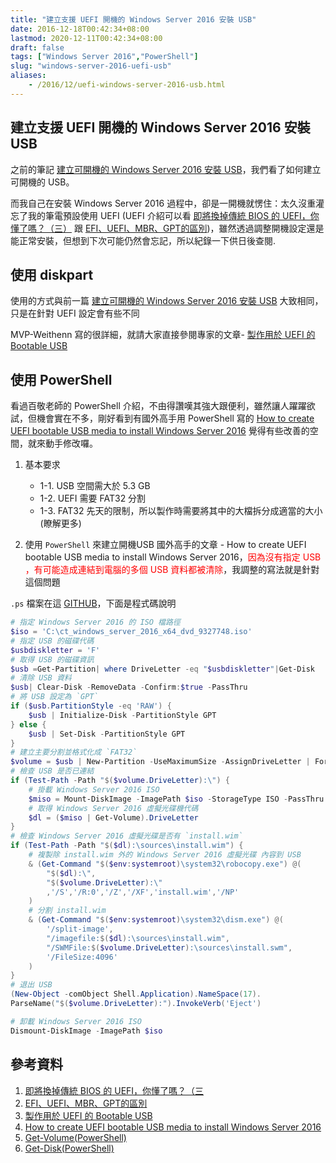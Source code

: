 ```yaml
---
title: "建立支援 UEFI 開機的 Windows Server 2016 安裝 USB"
date: 2016-12-18T00:42:34+08:00
lastmod: 2020-12-11T00:42:34+08:00
draft: false
tags: ["Windows Server 2016","PowerShell"]
slug: "windows-server-2016-uefi-usb"
aliases:
    - /2016/12/uefi-windows-server-2016-usb.html
---
```

## 建立支援 UEFI 開機的 Windows Server 2016 安裝 USB

之前的筆記 [建立可開機的 Windows Server 2016 安裝 USB](http://blog.yowko.com/2016/12/windows-server-2016-usb.html)，我們看了如何建立可開機的 USB。

而我自己在安裝 Windows Server 2016 過程中，卻是一開機就愣住：太久沒重灌忘了我的筆電預設使用 UEFI (UEFI 介紹可以看 [即將換掉傳統 BIOS 的 UEFI，你懂了嗎？（三）](https://www.techbang.com/posts/4361-fully-understand-uefi-bios-theory-and-actual-combat-3-liu-xiudian) 跟 [EFI、UEFI、MBR、GPT的區別](https://read01.com/kg2KyP.html#.W5FV_fn3l3g))，雖然透過調整開機設定還是能正常安裝，但想到下次可能仍然會忘記，所以紀錄一下供日後查閱.

## 使用 diskpart

使用的方式與前一篇 [建立可開機的 Windows Server 2016 安裝 USB](/2016/12/(http://blog.yowko.com/2016/12/windows-server-2016-usb.html)) 大致相同，只是在針對 UEFI 設定會有些不同

MVP-Weithenn 寫的很詳細，就請大家直接參閱專家的文章- [製作用於 UEFI 的 Bootable USB](http://www.weithenn.org/2016/01/uefi-bootable-usb.html)

## 使用 PowerShell

看過百敬老師的 PowerShell 介紹，不由得讚嘆其強大跟便利，雖然讓人躍躍欲試，但機會實在不多，剛好看到有國外高手用 PowerShell 寫的 [How to create UEFI bootable USB media to install Windows Server 2016](https://p0w3rsh3ll.wordpress.com/2016/10/30/how-to-create-uefi-bootable-usb-media-to-install-windows-server-2016/) 覺得有些改善的空間，就來動手修改囉。

1. 基本要求
    - 1-1. USB 空間需大於 5.3 GB
    - 1-2. UEFI 需要 FAT32 分割
    - 1-3. FAT32 先天的限制，所以製作時需要將其中的大檔拆分成適當的大小(瞭解更多)

2. 使用 `PowerShell` 來建立開機USB
國外高手的文章 - How to create UEFI bootable USB media to install Windows Server 2016，<span style="color:red">因為沒有指定 USB ，有可能造成連結到電腦的多個 USB 資料都被清除</span>，我調整的寫法就是針對這個問題

`.ps` 檔案在這 [GITHUB](https://github.com/yowko/CreateUEFIBootableUSB)，下面是程式碼說明

```ps1
# 指定 Windows Server 2016 的 ISO 檔路徑
$iso = 'C:\ct_windows_server_2016_x64_dvd_9327748.iso'
# 指定 USB 的磁碟代碼
$usbdiskletter = 'F'
# 取得 USB 的磁碟資訊
$usb =Get-Partition| where DriveLetter -eq "$usbdiskletter"|Get-Disk
# 清除 USB 資料
$usb| Clear-Disk -RemoveData -Confirm:$true -PassThru
# 將 USB 設定為 `GPT`
if ($usb.PartitionStyle -eq 'RAW') {
    $usb | Initialize-Disk -PartitionStyle GPT
} else {
    $usb | Set-Disk -PartitionStyle GPT
}
# 建立主要分割並格式化成 `FAT32`
$volume = $usb | New-Partition -UseMaximumSize -AssignDriveLetter | Format-Volume -FileSystem FAT32
# 檢查 USB 是否已連結
if (Test-Path -Path "$($volume.DriveLetter):\") {
    # 掛載 Windows Server 2016 ISO
    $miso = Mount-DiskImage -ImagePath $iso -StorageType ISO -PassThru
    # 取得 Windows Server 2016 虛擬光碟機代碼
    $dl = ($miso | Get-Volume).DriveLetter
}
# 檢查 Windows Server 2016 虛擬光碟是否有 `install.wim`
if (Test-Path -Path "$($dl):\sources\install.wim") {
    # 複製除 install.wim 外的 Windows Server 2016 虛擬光碟 內容到 USB
    & (Get-Command "$($env:systemroot)\system32\robocopy.exe") @(
        "$($dl):\",
        "$($volume.DriveLetter):\"
        ,'/S','/R:0','/Z','/XF','install.wim','/NP'
    )
    # 分割 install.wim
    & (Get-Command "$($env:systemroot)\system32\dism.exe") @(
        '/split-image',
        "/imagefile:$($dl):\sources\install.wim",
        "/SWMFile:$($volume.DriveLetter):\sources\install.swm",
        '/FileSize:4096'
    )
}
# 退出 USB
(New-Object -comObject Shell.Application).NameSpace(17).
ParseName("$($volume.DriveLetter):").InvokeVerb('Eject')

# 卸載 Windows Server 2016 ISO
Dismount-DiskImage -ImagePath $iso
```

## 參考資料

1. [即將換掉傳統 BIOS 的 UEFI，你懂了嗎？（三](http://www.techbang.com/posts/4361-fully-understand-uefi-bios-theory-and-actual-combat-3-liu-xiudian)
2. [EFI、UEFI、MBR、GPT的區別](https://read01.com/kg2KyP.html)
3. [製作用於 UEFI 的 Bootable USB](http://www.weithenn.org/2016/01/uefi-bootable-usb.html)
4. [How to create UEFI bootable USB media to install Windows Server 2016](https://p0w3rsh3ll.wordpress.com/2016/10/30/how-to-create-uefi-bootable-usb-media-to-install-windows-server-2016/)
5. [Get-Volume(PowerShell)](https://technet.microsoft.com/en-us/library/hh848646.aspx)
6. [Get-Disk(PowerShell)](https://technet.microsoft.com/zh-tw/library/hh848657.aspx)
